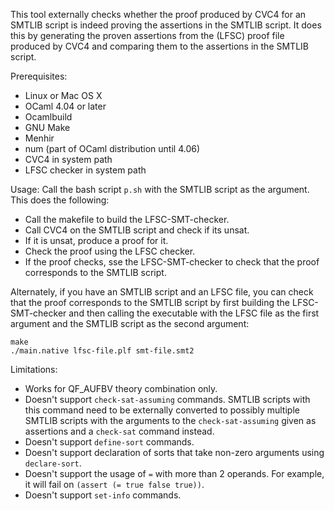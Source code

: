 This tool externally checks whether the proof produced by CVC4 for an SMTLIB script is indeed proving the assertions in the SMTLIB script. It does this by generating the proven assertions from the (LFSC) proof file produced by CVC4 and comparing them to the assertions in the SMTLIB script.

Prerequisites:
- Linux or Mac OS X
- OCaml 4.04 or later
- Ocamlbuild
- GNU Make
- Menhir
- num (part of OCaml distribution until 4.06)
- CVC4 in system path
- LFSC checker in system path

Usage:
Call the bash script `p.sh` with the SMTLIB script as the argument. This does the following:
- Call the makefile to build the LFSC-SMT-checker.
- Call CVC4 on the SMTLIB script and check if its unsat.
- If it is unsat, produce a proof for it.
- Check the proof using the LFSC checker.
- If the proof checks, sse the LFSC-SMT-checker to check that the proof corresponds to the SMTLIB script.

Alternately, if you have an SMTLIB script and an LFSC file, you can check that the proof corresponds to the SMTLIB script by first building the LFSC-SMT-checker and then calling the executable with the LFSC file as the first argument and the SMTLIB script as the second argument:
```
make
./main.native lfsc-file.plf smt-file.smt2
```

Limitations:
- Works for QF_AUFBV theory combination only.
- Doesn't support `check-sat-assuming` commands. SMTLIB scripts with this command need to be externally converted to possibly multiple SMTLIB scripts with the arguments to the `check-sat-assuming` given as assertions and a `check-sat` command instead.
- Doesn't support `define-sort` commands.
- Doesn't support declaration of sorts that take non-zero arguments using `declare-sort`.
- Doesn't support the usage of `=` with more than 2 operands. For example, it will fail on `(assert (= true false true))`.
- Doesn't support `set-info` commands.
